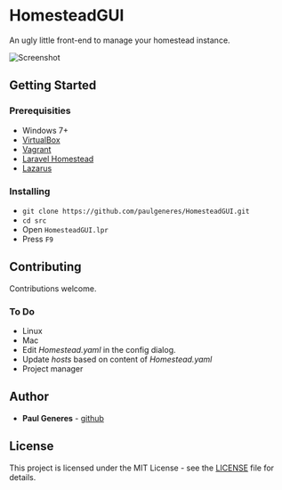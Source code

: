 # HomesteadGUI

An ugly little front-end to manage your homestead instance.

![Screenshot](https://www.reslar.com/img/homestead-gui/screenshot.png)

## Getting Started

### Prerequisities

* Windows 7+
* [VirtualBox](https://www.virtualbox.org)
* [Vagrant](https://www.vagrantup.com)
* [Laravel Homestead](https://github.com/laravel/homestead)
* [Lazarus](http://www.lazarus-ide.org)

### Installing

* ```git clone https://github.com/paulgeneres/HomesteadGUI.git```
* ```cd src```
* Open ```HomesteadGUI.lpr```
* Press ```F9```


## Contributing

Contributions welcome.

### To Do

* Linux
* Mac
* Edit *Homestead.yaml* in the config dialog.
* Update *hosts* based on content of *Homestead.yaml*
* Project manager

## Author

* **Paul Generes** - [github](https://github.com/paulgeneres)

## License

This project is licensed under the MIT License - see the [LICENSE](LICENSE) file for details.
